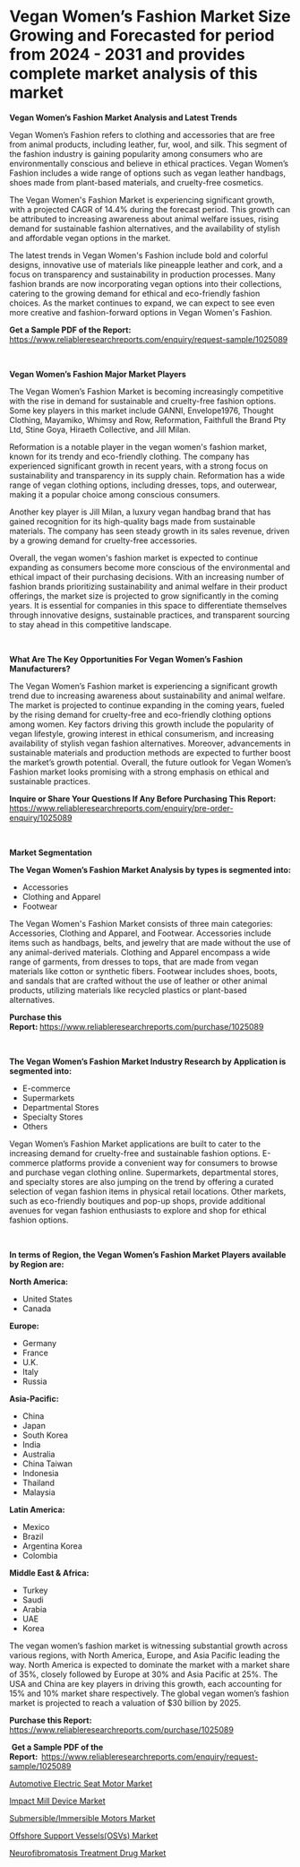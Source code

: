 <p><h1>Vegan Women’s Fashion Market Size Growing and Forecasted for period from 2024 - 2031 and provides complete market analysis of this market</h1></p><p><strong>Vegan Women’s Fashion Market Analysis and Latest Trends</strong></p>
<p><p>Vegan Women’s Fashion refers to clothing and accessories that are free from animal products, including leather, fur, wool, and silk. This segment of the fashion industry is gaining popularity among consumers who are environmentally conscious and believe in ethical practices. Vegan Women’s Fashion includes a wide range of options such as vegan leather handbags, shoes made from plant-based materials, and cruelty-free cosmetics.</p><p>The Vegan Women's Fashion Market is experiencing significant growth, with a projected CAGR of 14.4% during the forecast period. This growth can be attributed to increasing awareness about animal welfare issues, rising demand for sustainable fashion alternatives, and the availability of stylish and affordable vegan options in the market. </p><p>The latest trends in Vegan Women's Fashion include bold and colorful designs, innovative use of materials like pineapple leather and cork, and a focus on transparency and sustainability in production processes. Many fashion brands are now incorporating vegan options into their collections, catering to the growing demand for ethical and eco-friendly fashion choices. As the market continues to expand, we can expect to see even more creative and fashion-forward options in Vegan Women's Fashion.</p></p>
<p><strong>Get a Sample PDF of the Report:&nbsp;</strong> <a href="https://www.reliableresearchreports.com/enquiry/request-sample/1025089">https://www.reliableresearchreports.com/enquiry/request-sample/1025089</a></p>
<p>&nbsp;</p>
<p><strong>Vegan Women’s Fashion Major Market Players</strong></p>
<p><p>The Vegan Women’s Fashion Market is becoming increasingly competitive with the rise in demand for sustainable and cruelty-free fashion options. Some key players in this market include GANNI, Envelope1976, Thought Clothing, Mayamiko, Whimsy and Row, Reformation, Faithfull the Brand Pty Ltd, Stine Goya, Hiraeth Collective, and Jill Milan.</p><p>Reformation is a notable player in the vegan women's fashion market, known for its trendy and eco-friendly clothing. The company has experienced significant growth in recent years, with a strong focus on sustainability and transparency in its supply chain. Reformation has a wide range of vegan clothing options, including dresses, tops, and outerwear, making it a popular choice among conscious consumers.</p><p>Another key player is Jill Milan, a luxury vegan handbag brand that has gained recognition for its high-quality bags made from sustainable materials. The company has seen steady growth in its sales revenue, driven by a growing demand for cruelty-free accessories.</p><p>Overall, the vegan women's fashion market is expected to continue expanding as consumers become more conscious of the environmental and ethical impact of their purchasing decisions. With an increasing number of fashion brands prioritizing sustainability and animal welfare in their product offerings, the market size is projected to grow significantly in the coming years. It is essential for companies in this space to differentiate themselves through innovative designs, sustainable practices, and transparent sourcing to stay ahead in this competitive landscape.</p></p>
<p>&nbsp;</p>
<p><strong>What Are The Key Opportunities For Vegan Women’s Fashion Manufacturers?</strong></p>
<p><p>The Vegan Women’s Fashion market is experiencing a significant growth trend due to increasing awareness about sustainability and animal welfare. The market is projected to continue expanding in the coming years, fueled by the rising demand for cruelty-free and eco-friendly clothing options among women. Key factors driving this growth include the popularity of vegan lifestyle, growing interest in ethical consumerism, and increasing availability of stylish vegan fashion alternatives. Moreover, advancements in sustainable materials and production methods are expected to further boost the market’s growth potential. Overall, the future outlook for Vegan Women’s Fashion market looks promising with a strong emphasis on ethical and sustainable practices.</p></p>
<p><strong>Inquire or Share Your Questions If Any Before Purchasing This Report:</strong> <a href="https://www.reliableresearchreports.com/enquiry/pre-order-enquiry/1025089">https://www.reliableresearchreports.com/enquiry/pre-order-enquiry/1025089</a></p>
<p>&nbsp;</p>
<p><strong>Market Segmentation</strong></p>
<p><strong>The Vegan Women’s Fashion Market Analysis by types is segmented into:</strong></p>
<p><ul><li>Accessories</li><li>Clothing and Apparel</li><li>Footwear</li></ul></p>
<p><p>The Vegan Women's Fashion Market consists of three main categories: Accessories, Clothing and Apparel, and Footwear. Accessories include items such as handbags, belts, and jewelry that are made without the use of any animal-derived materials. Clothing and Apparel encompass a wide range of garments, from dresses to tops, that are made from vegan materials like cotton or synthetic fibers. Footwear includes shoes, boots, and sandals that are crafted without the use of leather or other animal products, utilizing materials like recycled plastics or plant-based alternatives.</p></p>
<p><strong>Purchase this Report:&nbsp;</strong><a href="https://www.reliableresearchreports.com/purchase/1025089">https://www.reliableresearchreports.com/purchase/1025089</a></p>
<p>&nbsp;</p>
<p><strong>The Vegan Women’s Fashion Market Industry Research by Application is segmented into:</strong></p>
<p><ul><li>E-commerce</li><li>Supermarkets</li><li>Departmental Stores</li><li>Specialty Stores</li><li>Others</li></ul></p>
<p><p>Vegan Women’s Fashion Market applications are built to cater to the increasing demand for cruelty-free and sustainable fashion options. E-commerce platforms provide a convenient way for consumers to browse and purchase vegan clothing online. Supermarkets, departmental stores, and specialty stores are also jumping on the trend by offering a curated selection of vegan fashion items in physical retail locations. Other markets, such as eco-friendly boutiques and pop-up shops, provide additional avenues for vegan fashion enthusiasts to explore and shop for ethical fashion options.</p></p>
<p>&nbsp;</p>
<p><strong>In terms of Region, the Vegan Women’s Fashion Market Players available by Region are:</strong></p>
<p>
    <p> <strong> North America: </strong>
        <ul>
            <li>United States</li>
            <li>Canada</li>
        </ul>
        </p> 
    <p> <strong> Europe: </strong>
        <ul>
            <li>Germany</li>
            <li>France</li>
            <li>U.K.</li>
            <li>Italy</li>
            <li>Russia</li>
        </ul>
        </p> 
    <p> <strong> Asia-Pacific: </strong>
        <ul>
            <li>China</li>
            <li>Japan</li>
            <li>South Korea</li>
            <li>India</li>
            <li>Australia</li>
            <li>China Taiwan</li>
            <li>Indonesia</li>
            <li>Thailand</li>
            <li>Malaysia</li>
        </ul>
        </p> 
    <p> <strong> Latin America: </strong>
        <ul>
            <li>Mexico</li>
            <li>Brazil</li>
            <li>Argentina Korea</li>
            <li>Colombia</li>
        </ul>
        </p> 
    <p> <strong> Middle East & Africa: </strong>
        <ul>
            <li>Turkey</li>
            <li>Saudi</li>
            <li>Arabia</li>
            <li>UAE</li>
            <li>Korea</li>
        </ul>
    </p>
    </p>
<p><p>The vegan women’s fashion market is witnessing substantial growth across various regions, with North America, Europe, and Asia Pacific leading the way. North America is expected to dominate the market with a market share of 35%, closely followed by Europe at 30% and Asia Pacific at 25%. The USA and China are key players in driving this growth, each accounting for 15% and 10% market share respectively. The global vegan women’s fashion market is projected to reach a valuation of $30 billion by 2025.</p></p>
<p><strong>Purchase this Report: </strong><a href="https://www.reliableresearchreports.com/purchase/1025089">https://www.reliableresearchreports.com/purchase/1025089</a></p>
<p>&nbsp;<strong>Get a Sample PDF of the Report:&nbsp;&nbsp;</strong><a href="https://www.reliableresearchreports.com/enquiry/request-sample/1025089">https://www.reliableresearchreports.com/enquiry/request-sample/1025089</a></p>
<p><strong></strong></p>
<p><p><a href="https://medium.com/@besaosmani1903/decoding-automotive-electric-seat-motor-market-metrics-market-share-trends-and-growth-patterns-27414573264b">Automotive Electric Seat Motor Market</a></p><p><a href="https://medium.com/@kyliemorgan1913/impact-mill-device-market-insight-market-trends-growth-forecasted-from-2024-to-2031-41e5a49f9910">Impact Mill Device Market</a></p><p><a href="https://medium.com/@alesiabrahimi58/submersible-immersible-motors-market-insight-market-trends-growth-forecasted-from-2024-to-2031-6664eb0687c1">Submersible/Immersible Motors Market</a></p><p><a href="https://medium.com/@alesiabrahimi58/offshore-support-vessels-osvs-market-share-evolution-and-market-growth-trends-2024-2031-b979b659b07b">Offshore Support Vessels(OSVs) Market</a></p><p><a href="https://github.com/nicholepatriciadoylenwnrjr0/Market-Research-Report-List-1/blob/main/neurofibromatosis-treatment-drug-market.md">Neurofibromatosis Treatment Drug Market</a></p></p>